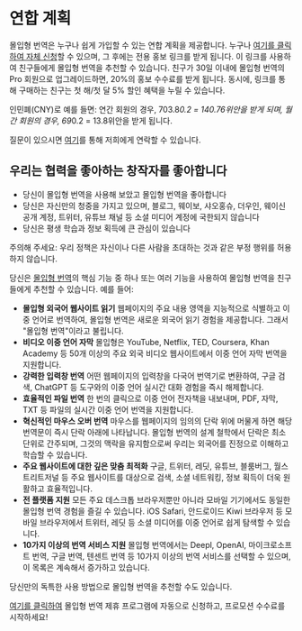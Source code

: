 # 연합 계획

몰입형 번역은 누구나 쉽게 가입할 수 있는 연합 계획을 제공합니다. 누구나 [여기를 클릭하여 자체 신청](https://immersive-translate.getrewardful.com)할 수 있으며, 그 후에는 전용 홍보 링크를 받게 됩니다. 이 링크를 사용하여 친구들에게 몰입형 번역을 추천할 수 있습니다. 친구가 30일 이내에 몰입형 번역의 Pro 회원으로 업그레이드하면, 20%의 홍보 수수료를 받게 됩니다. 동시에, 링크를 통해 구매하는 친구는 첫 해/첫 달 5% 할인 혜택을 누릴 수 있습니다.

인민폐(CNY)로 예를 들면: 연간 회원의 경우, 703.8*0.2 = 140.76위안을 받게 되며, 월간 회원의 경우, 69*0.2 = 13.8위안을 받게 됩니다.

질문이 있으시면 [여기](https://letterbird.co/immersivetranslate)를 통해 저희에게 연락할 수 있습니다.

## 우리는 협력을 좋아하는 창작자를 좋아합니다

- 당신이 몰입형 번역을 사용해 보았고 몰입형 번역을 좋아합니다
- 당신은 자신만의 청중을 가지고 있으며, 블로그, 웨이보, 샤오홍슈, 더우인, 웨이신 공개 계정, 트위터, 유튜브 채널 등 소셜 미디어 계정에 국한되지 않습니다
- 당신은 평생 학습과 정보 획득에 큰 관심이 있습니다

주의해 주세요: 우리 정책은 자신이나 다른 사람을 초대하는 것과 같은 부정 행위를 허용하지 않습니다.

당신은 [몰입형 번역](https://immersivetranslate.com/)의 핵심 기능 중 하나 또는 여러 기능을 사용하여 몰입형 번역을 친구들에게 추천할 수 있습니다. 예를 들어:

- **몰입형 외국어 웹사이트 읽기** 웹페이지의 주요 내용 영역을 지능적으로 식별하고 이중 언어로 번역하여, 몰입형 번역은 새로운 외국어 읽기 경험을 제공합니다. 그래서 "몰입형 번역"이라고 불립니다.
- **비디오 이중 언어 자막** 몰입형은 YouTube, Netflix, TED, Coursera, Khan Academy 등 50개 이상의 주요 외국 비디오 웹사이트에서 이중 언어 자막 번역을 지원합니다.
- **강력한 입력창 번역** 어떤 웹페이지의 입력창을 다국어 번역기로 변환하여, 구글 검색, ChatGPT 등 도구와의 이중 언어 실시간 대화 경험을 즉시 해제합니다.
- **효율적인 파일 번역** 한 번의 클릭으로 이중 언어 전자책을 내보내며, PDF, 자막, TXT 등 파일의 실시간 이중 언어 번역을 지원합니다.
- **혁신적인 마우스 오버 번역** 마우스를 웹페이지의 임의의 단락 위에 머물게 하면 해당 번역문이 즉시 단락 아래에 나타납니다. 몰입형 번역의 설계 철학에서 단락은 최소 단위로 간주되며, 그것의 맥락을 유지함으로써 우리는 외국어를 진정으로 이해하고 학습할 수 있습니다.
- **주요 웹사이트에 대한 깊은 맞춤 최적화** 구글, 트위터, 레딧, 유튜브, 블룸버그, 월스트리트저널 등 주요 웹사이트를 대상으로 검색, 소셜 네트워킹, 정보 획득이 더욱 원활하고 효율적입니다.
- **전 플랫폼 지원** 모든 주요 데스크톱 브라우저뿐만 아니라 모바일 기기에서도 동일한 몰입형 번역 경험을 즐길 수 있습니다. iOS Safari, 안드로이드 Kiwi 브라우저 등 모바일 브라우저에서 트위터, 레딧 등 소셜 미디어를 이중 언어로 쉽게 탐색할 수 있습니다.
- **10가지 이상의 번역 서비스 지원** 몰입형 번역에서는 Deepl, OpenAI, 마이크로소프트 번역, 구글 번역, 텐센트 번역 등 10가지 이상의 번역 서비스를 선택할 수 있으며, 이 목록은 계속해서 증가하고 있습니다.

당신만의 독특한 사용 방법으로 몰입형 번역을 추천할 수도 있습니다.

[여기를 클릭하여](https://immersive-translate.getrewardful.com) 몰입형 번역 제휴 프로그램에 자동으로 신청하고, 프로모션 수수료를 시작하세요!